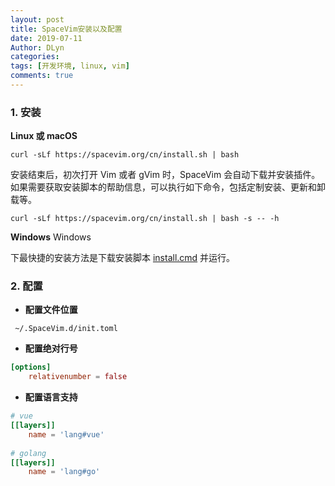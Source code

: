 ```yaml
---
layout: post
title: SpaceVim安装以及配置
date: 2019-07-11
Author: DLyn
categories: 
tags: [开发环境, linux, vim]
comments: true
---
```

### 1. 安装
**Linux 或 macOS**
```
curl -sLf https://spacevim.org/cn/install.sh | bash
```
安装结束后，初次打开 Vim 或者 gVim 时，SpaceVim 会自动下载并安装插件。
如果需要获取安装脚本的帮助信息，可以执行如下命令，包括定制安装、更新和卸载等。

```
curl -sLf https://spacevim.org/cn/install.sh | bash -s -- -h
```
**Windows**
Windows 

下最快捷的安装方法是下载安装脚本 [install.cmd](https://spacevim.org/cn/install.cmd) 并运行。

### 2. 配置
- **配置文件位置**
```
 ~/.SpaceVim.d/init.toml
```
- **配置绝对行号**

``` toml
[options]
    relativenumber = false
```
- **配置语言支持**
``` toml
# vue
[[layers]]
    name = 'lang#vue'
    
# golang
[[layers]]
    name = 'lang#go'
```